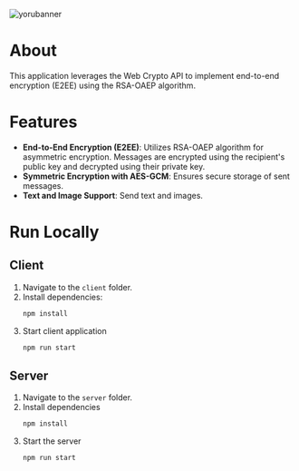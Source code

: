 ![yorubanner](https://github.com/pk-vishnu/yoru-chat/assets/115440233/5e765002-cd6b-42d7-88c7-538a0529ce1d)

# About
This application leverages the Web Crypto API to implement end-to-end encryption (E2EE) using the RSA-OAEP algorithm.

# Features
- **End-to-End Encryption (E2EE)**: Utilizes RSA-OAEP algorithm for asymmetric encryption. Messages are encrypted using the recipient's public key and decrypted using their private key.
- **Symmetric Encryption with AES-GCM**: Ensures secure storage of sent messages.
- **Text and Image Support**: Send text and images.

# Run Locally
## Client
1. Navigate to the `client` folder.
2. Install dependencies:
   ```bash
   npm install
3. Start client application
   ```bash
   npm run start

## Server
1.  Navigate to the `server` folder.
2.  Install dependencies
     ```bash
     npm install
3.  Start the server
    ```bash
    npm run start
